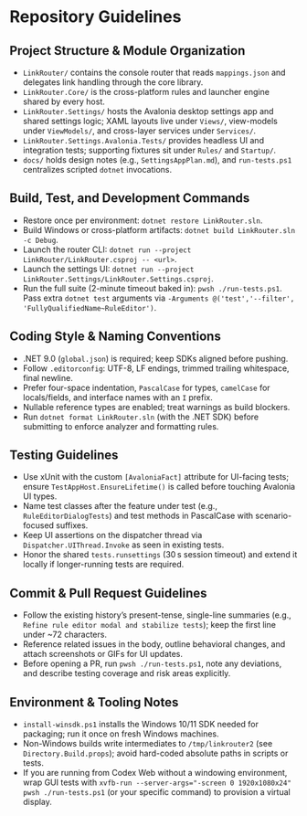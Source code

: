 # Repository Guidelines

## Project Structure & Module Organization
- `LinkRouter/` contains the console router that reads `mappings.json` and delegates link handling through the core library.
- `LinkRouter.Core/` is the cross-platform rules and launcher engine shared by every host.
- `LinkRouter.Settings/` hosts the Avalonia desktop settings app and shared settings logic; XAML layouts live under `Views/`, view-models under `ViewModels/`, and cross-layer services under `Services/`.
- `LinkRouter.Settings.Avalonia.Tests/` provides headless UI and integration tests; supporting fixtures sit under `Rules/` and `Startup/`.
- `docs/` holds design notes (e.g., `SettingsAppPlan.md`), and `run-tests.ps1` centralizes scripted `dotnet` invocations.

## Build, Test, and Development Commands
- Restore once per environment: `dotnet restore LinkRouter.sln`.
- Build Windows or cross-platform artifacts: `dotnet build LinkRouter.sln -c Debug`.
- Launch the router CLI: `dotnet run --project LinkRouter/LinkRouter.csproj -- <url>`.
- Launch the settings UI: `dotnet run --project LinkRouter.Settings/LinkRouter.Settings.csproj`.
- Run the full suite (2-minute timeout baked in): `pwsh ./run-tests.ps1`. Pass extra `dotnet test` arguments via `-Arguments @('test','--filter', 'FullyQualifiedName~RuleEditor')`.

## Coding Style & Naming Conventions
- .NET 9.0 (`global.json`) is required; keep SDKs aligned before pushing.
- Follow `.editorconfig`: UTF-8, LF endings, trimmed trailing whitespace, final newline.
- Prefer four-space indentation, `PascalCase` for types, `camelCase` for locals/fields, and interface names with an `I` prefix.
- Nullable reference types are enabled; treat warnings as build blockers.
- Run `dotnet format LinkRouter.sln` (with the .NET SDK) before submitting to enforce analyzer and formatting rules.

## Testing Guidelines
- Use xUnit with the custom `[AvaloniaFact]` attribute for UI-facing tests; ensure `TestAppHost.EnsureLifetime()` is called before touching Avalonia UI types.
- Name test classes after the feature under test (e.g., `RuleEditorDialogTests`) and test methods in PascalCase with scenario-focused suffixes.
- Keep UI assertions on the dispatcher thread via `Dispatcher.UIThread.Invoke` as seen in existing tests.
- Honor the shared `tests.runsettings` (30 s session timeout) and extend it locally if longer-running tests are required.

## Commit & Pull Request Guidelines
- Follow the existing history’s present-tense, single-line summaries (e.g., `Refine rule editor modal and stabilize tests`); keep the first line under ~72 characters.
- Reference related issues in the body, outline behavioral changes, and attach screenshots or GIFs for UI updates.
- Before opening a PR, run `pwsh ./run-tests.ps1`, note any deviations, and describe testing coverage and risk areas explicitly.

## Environment & Tooling Notes
- `install-winsdk.ps1` installs the Windows 10/11 SDK needed for packaging; run it once on fresh Windows machines.
- Non-Windows builds write intermediates to `/tmp/linkrouter2` (see `Directory.Build.props`); avoid hard-coded absolute paths in scripts or tests.
- If you are running from Codex Web without a windowing environment, wrap GUI tests with `xvfb-run --server-args="-screen 0 1920x1080x24" pwsh ./run-tests.ps1` (or your specific command) to provision a virtual display.
